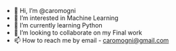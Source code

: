 - 👋 Hi, I’m @caromogni
- 👀 I’m interested in Machine Learning
- 🌱 I’m currently learning Python
- 💞️ I’m looking to collaborate on my Final work
- 📫 How to reach me by email - caromogni@gmail.com

<!---
caromogni/caromogni is a ✨ special ✨ repository because its `README.md` (this file) appears on your GitHub profile.
You can click the Preview link to take a look at your changes.
--->
